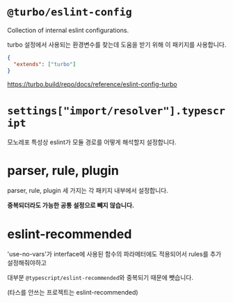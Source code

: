 # `@turbo/eslint-config`

Collection of internal eslint configurations.

turbo 설정에서 사용되는 환경변수를 찾는데 도움을 받기 위해 이 패키지를 사용합니다.

```json
{
  "extends": ["turbo"]
}
```

https://turbo.build/repo/docs/reference/eslint-config-turbo

# `settings["import/resolver"].typescript`

모노레포 특성상 eslint가 모듈 경로를 어떻게 해석할지 설정합니다.

# parser, rule, plugin

parser, rule, plugin 세 가지는 각 패키지 내부에서 설정합니다.

**중복되더라도 가능한 공통 설정으로 빼지 않습니다.**

# eslint-recommended

'use-no-vars'가 interface에 사용된 함수의 파라메터에도 적용되어서 rules를 추가 설정해줘야하고

대부분 `@typescript/eslint-recommended`와 중복되기 때문에 뺏습니다.

(타스를 안쓰는 프로젝트는 eslint-recommended)
